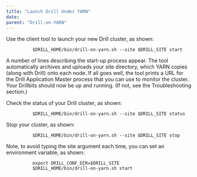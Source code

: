 ```yaml
---
title: "Launch Drill Under YARN"
date:  
parent: "Drill-on-YARN"
---  
```


Use the client tool to launch your new Drill cluster, as shown:  

              $DRILL_HOME/bin/drill-on-yarn.sh --site $DRILL_SITE start


A number of lines describing the start-up process appear. The tool automatically archives
and uploads your site directory, which YARN copies (along with Drill) onto each node. If all goes well, the tool prints a URL for the Drill Application Master process that you can use to monitor the cluster. Your Drillbits should now be up and running. (If not, see the Troubleshooting section.)  

Check the status of your Drill cluster, as shown:  

              $DRILL_HOME/bin/drill-on-yarn.sh --site $DRILL_SITE status  

Stop your cluster, as shown:  

              $DRILL_HOME/bin/drill-on-yarn.sh --site $DRILL_SITE stop


Note, to avoid typing the site argument each time, you can set an environment variable, as shown:  

              export DRILL_CONF_DIR=$DRILL_SITE
              $DRILL_HOME/bin/drill-on-yarn.sh start
